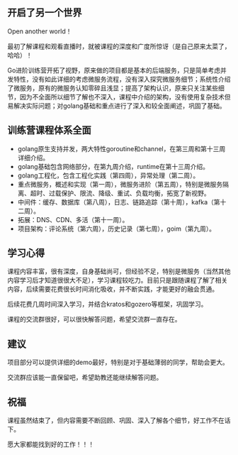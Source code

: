 ## 开启了另一个世界
Open another world！

最初了解课程和观看直播时，就被课程的深度和广度所惊讶（是自己原来太菜了，哈哈）！

Go进阶训练营开拓了视野，原来做的项目都是基本的后端服务，只是简单考虑并发特性，没有如此详细的考虑微服务流程，没有深入探究微服务细节；系统性介绍了微服务，原有的微服务认知零碎且浅显；提高了架构认识，原来只关注某些细节，因为不全面所以细节了解也不深入，课程中介绍的架构，没有使用复杂技术但易解决实际问题；对golang基础和重点进行了深入和较全面阐述，巩固了基础。

## 训练营课程体系全面
- golang原生支持并发，两大特性goroutine和channel，在第三周和第十三周详细介绍。
- golang基础包含网络部分，在第九周介绍，runtime在第十三周介绍。
- golang工程化，包含工程化实践（第四周），异常处理（第二周）。
- 重点微服务，概述和实现（第一周），微服务进阶（第五周），特别是微服务隔离、超时、过载保护、限流、降级、重试、负载均衡，拓宽了新视野。
- 中间件：缓存、数据库（第八周），日志、链路追踪（第十周），kafka（第十二周）。
- 拓展：DNS、CDN、多活（第十一周）。
- 项目架构：评论系统（第六周），历史记录（第七周），goim（第九周）。

## 学习心得
课程内容丰富，很有深度，自身基础尚可，但经验不足，特别是微服务（当然其他内容学习后才知道很很大不足），学习课程较吃力。目前只是跟随课程了解了相关内容，后续需要花费很长时间消化吸收，并不断实践，才能更好的融会贯通。

后续花费几周时间深入学习，并结合kratos和gozero等框架，巩固学习。

课程的交流群很好，可以很快解答问题，希望交流群一直存在。

## 建议
项目部分可以提供详细的demo最好，特别是对于基础薄弱的同学，帮助会更大。

交流群应该能一直保留吧，希望助教还能继续解答问题。

## 祝福
课程虽然结束了，但内容需要不断回顾、巩固、深入了解各个细节，好工作不在话下。

愿大家都能找到好的工作！！！
